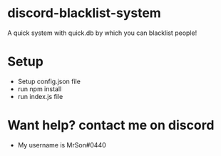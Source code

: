 # discord-blacklist-system
A quick system with quick.db by which you can blacklist people!

# Setup
* Setup config.json file
* run npm install
* run index.js file 
# Want help? contact me on discord
* My username is MrSon#0440
